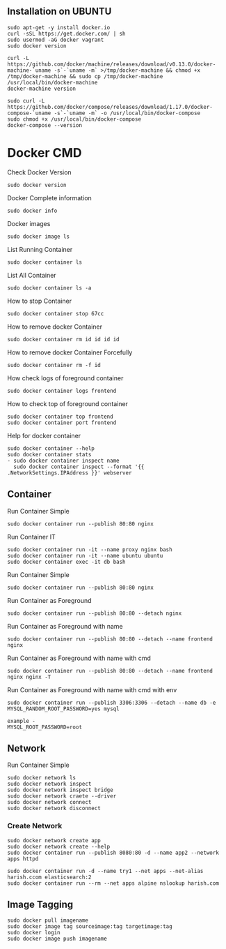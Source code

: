 ## Installation on UBUNTU
```
sudo apt-get -y install docker.io
curl -sSL https://get.docker.com/ | sh
sudo usermod -aG docker vagrant
sudo docker version
```
```
curl -L https://github.com/docker/machine/releases/download/v0.13.0/docker-machine-`uname -s`-`uname -m` >/tmp/docker-machine && chmod +x /tmp/docker-machine && sudo cp /tmp/docker-machine /usr/local/bin/docker-machine
docker-machine version
```
```
sudo curl -L https://github.com/docker/compose/releases/download/1.17.0/docker-compose-`uname -s`-`uname -m` -o /usr/local/bin/docker-compose
sudo chmod +x /usr/local/bin/docker-compose
docker-compose --version
```

# Docker CMD
Check Docker Version
```
sudo docker version
```
Docker Complete information
```
sudo docker info
```
Docker images
```
sudo docker image ls
```
List Running Container
```
sudo docker container ls
```
List All Container
```
sudo docker container ls -a
```
How to stop Container
```
sudo docker container stop 67cc
```
How to remove docker Container
```
sudo docker container rm id id id id
```
How to remove docker Container Forcefully
```
sudo docker container rm -f id
```
How check logs of foreground container
```
sudo docker container logs frontend
```
How to check top of foreground container
```
sudo docker container top frontend
sudo docker container port frontend
```
Help for docker container
```
sudo docker container --help
sudo docker container stats
- sudo docker container inspect name
  sudo docker container inspect --format '{{ .NetworkSettings.IPAddress }}' webserver
```


## Container
Run Container Simple
```
sudo docker container run --publish 80:80 nginx
```
Run Container IT
```
sudo docker container run -it --name proxy nginx bash
sudo docker container run -it --name ubuntu ubuntu
sudo docker container exec -it db bash
```
Run Container Simple
```
sudo docker container run --publish 80:80 nginx
```
Run Container as Foreground
```
sudo docker container run --publish 80:80 --detach nginx
```
Run Container as Foreground with name
```
sudo docker container run --publish 80:80 --detach --name frontend nginx
```
Run Container as Foreground with name with cmd
```
sudo docker container run --publish 80:80 --detach --name frontend nginx nginx -T
```
Run Container as Foreground with name with cmd with env
```
sudo docker container run --publish 3306:3306 --detach --name db -e MYSQL_RANDOM_ROOT_PASSWORD=yes mysql

example -
MYSQL_ROOT_PASSWORD=root
```


## Network
Run Container Simple
```
sudo docker network ls
sudo docker network inspect
sudo docker network inspect bridge
sudo docker network craete --driver
sudo docker network connect
sudo docker network disconnect
```

### Create Network
```
sudo docker network create app
sudo docker network create --help
sudo docker container run --publish 8080:80 -d --name app2 --network apps httpd

sudo docker container run -d --name try1 --net apps --net-alias harish.ccom elasticsearch:2
sudo docker container run --rm --net apps alpine nslookup harish.com
```

## Image Tagging
```
sudo docker pull imagename
sudo docker image tag sourceimage:tag targetimage:tag
sudo docker login
sudo docker image push imagename
```
